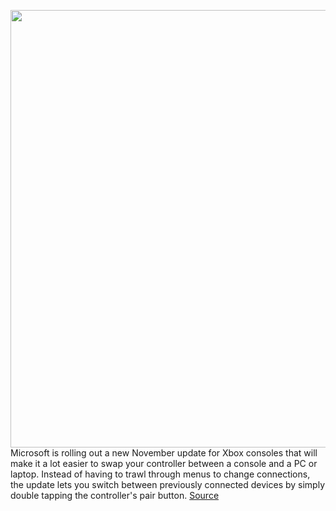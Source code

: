 <img src='https://cdn.vox-cdn.com/thumbor/PAD915MaMSbVpMb2DEEiI3omWhY=/0x0:2040x1360/1200x800/filters:focal(857x517:1183x843)/cdn.vox-cdn.com/uploads/chorus_image/image/70158729/acastro_190530_1777_xbox_0003.0.0.jpg' width='700px' /><br/>
Microsoft is rolling out a new November update for Xbox consoles that will make it a lot easier to swap your controller between a console and a PC or laptop. Instead of having to trawl through menus to change connections, the update lets you switch between previously connected devices by simply double tapping the controller's pair button.
<a href='https://www.theverge.com/2021/11/18/22788956/xbox-november-update-controller-firmware-dli-features'> Source <a/>
